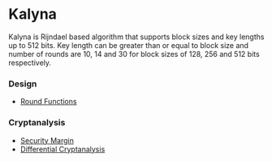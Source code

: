 # Kalyna
Kalyna is Rijndael based algorithm that supports block sizes and key lengths up to 512 bits. Key length can be greater than or equal to block size and number of rounds are 10, 14 and 30 for block sizes of 128, 256 and 512 bits respectively.
### Design
- [Round Functions](https://irfan43.github.io/Kalyna/docs/Design/Round%20Functions.html)

### Cryptanalysis
- [Security Margin](https://irfan43.github.io/Kalyna/docs/Cryptanalysis/Security%20Margin.html)
- [Differential Cryptanalysis](https://irfan43.github.io/Kalyna/docs/Cryptanalysis/Differential%20Cryptanalysis.html)

